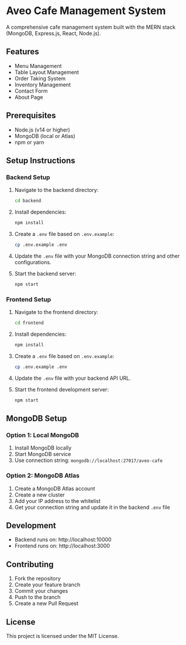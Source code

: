 # Aveo Cafe Management System

A comprehensive cafe management system built with the MERN stack (MongoDB, Express.js, React, Node.js).

## Features

- Menu Management
- Table Layout Management
- Order Taking System
- Inventory Management
- Contact Form
- About Page

## Prerequisites

- Node.js (v14 or higher)
- MongoDB (local or Atlas)
- npm or yarn

## Setup Instructions

### Backend Setup

1. Navigate to the backend directory:
   ```bash
   cd backend
   ```

2. Install dependencies:
   ```bash
   npm install
   ```

3. Create a `.env` file based on `.env.example`:
   ```bash
   cp .env.example .env
   ```

4. Update the `.env` file with your MongoDB connection string and other configurations.

5. Start the backend server:
   ```bash
   npm start
   ```

### Frontend Setup

1. Navigate to the frontend directory:
   ```bash
   cd frontend
   ```

2. Install dependencies:
   ```bash
   npm install
   ```

3. Create a `.env` file based on `.env.example`:
   ```bash
   cp .env.example .env
   ```

4. Update the `.env` file with your backend API URL.

5. Start the frontend development server:
   ```bash
   npm start
   ```

## MongoDB Setup

### Option 1: Local MongoDB

1. Install MongoDB locally
2. Start MongoDB service
3. Use connection string: `mongodb://localhost:27017/aveo-cafe`

### Option 2: MongoDB Atlas

1. Create a MongoDB Atlas account
2. Create a new cluster
3. Add your IP address to the whitelist
4. Get your connection string and update it in the backend `.env` file

## Development

- Backend runs on: http://localhost:10000
- Frontend runs on: http://localhost:3000

## Contributing

1. Fork the repository
2. Create your feature branch
3. Commit your changes
4. Push to the branch
5. Create a new Pull Request

## License

This project is licensed under the MIT License. 